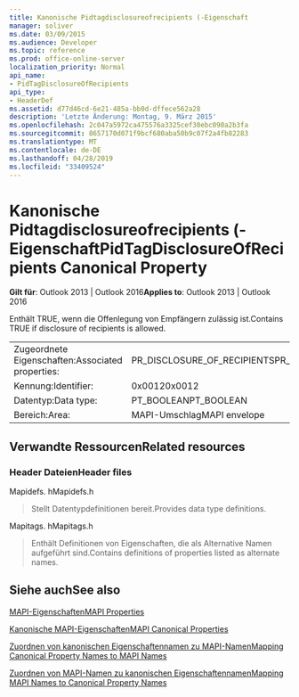 ```yaml
---
title: Kanonische Pidtagdisclosureofrecipients (-Eigenschaft
manager: soliver
ms.date: 03/09/2015
ms.audience: Developer
ms.topic: reference
ms.prod: office-online-server
localization_priority: Normal
api_name:
- PidTagDisclosureOfRecipients
api_type:
- HeaderDef
ms.assetid: d77d46cd-6e21-485a-bb0d-dffece562a28
description: 'Letzte Änderung: Montag, 9. März 2015'
ms.openlocfilehash: 2c047a5972ca475576a3325cef30ebc090a2b3fa
ms.sourcegitcommit: 8657170d071f9bcf680aba50b9c07f2a4fb82283
ms.translationtype: MT
ms.contentlocale: de-DE
ms.lasthandoff: 04/28/2019
ms.locfileid: "33409524"
---
```

# <a name="pidtagdisclosureofrecipients-canonical-property"></a><span data-ttu-id="a4a6b-103">Kanonische Pidtagdisclosureofrecipients (-Eigenschaft</span><span class="sxs-lookup"><span data-stu-id="a4a6b-103">PidTagDisclosureOfRecipients Canonical Property</span></span>

  
  
<span data-ttu-id="a4a6b-104">**Gilt für**: Outlook 2013 | Outlook 2016</span><span class="sxs-lookup"><span data-stu-id="a4a6b-104">**Applies to**: Outlook 2013 | Outlook 2016</span></span> 
  
<span data-ttu-id="a4a6b-105">Enthält TRUE, wenn die Offenlegung von Empfängern zulässig ist.</span><span class="sxs-lookup"><span data-stu-id="a4a6b-105">Contains TRUE if disclosure of recipients is allowed.</span></span>
  
|||
|:-----|:-----|
|<span data-ttu-id="a4a6b-106">Zugeordnete Eigenschaften:</span><span class="sxs-lookup"><span data-stu-id="a4a6b-106">Associated properties:</span></span>  <br/> |<span data-ttu-id="a4a6b-107">PR_DISCLOSURE_OF_RECIPIENTS</span><span class="sxs-lookup"><span data-stu-id="a4a6b-107">PR_DISCLOSURE_OF_RECIPIENTS</span></span>  <br/> |
|<span data-ttu-id="a4a6b-108">Kennung:</span><span class="sxs-lookup"><span data-stu-id="a4a6b-108">Identifier:</span></span>  <br/> |<span data-ttu-id="a4a6b-109">0x0012</span><span class="sxs-lookup"><span data-stu-id="a4a6b-109">0x0012</span></span>  <br/> |
|<span data-ttu-id="a4a6b-110">Datentyp:</span><span class="sxs-lookup"><span data-stu-id="a4a6b-110">Data type:</span></span>  <br/> |<span data-ttu-id="a4a6b-111">PT_BOOLEAN</span><span class="sxs-lookup"><span data-stu-id="a4a6b-111">PT_BOOLEAN</span></span>  <br/> |
|<span data-ttu-id="a4a6b-112">Bereich:</span><span class="sxs-lookup"><span data-stu-id="a4a6b-112">Area:</span></span>  <br/> |<span data-ttu-id="a4a6b-113">MAPI-Umschlag</span><span class="sxs-lookup"><span data-stu-id="a4a6b-113">MAPI envelope</span></span>  <br/> |
   
## <a name="related-resources"></a><span data-ttu-id="a4a6b-114">Verwandte Ressourcen</span><span class="sxs-lookup"><span data-stu-id="a4a6b-114">Related resources</span></span>

### <a name="header-files"></a><span data-ttu-id="a4a6b-115">Header Dateien</span><span class="sxs-lookup"><span data-stu-id="a4a6b-115">Header files</span></span>

<span data-ttu-id="a4a6b-116">Mapidefs. h</span><span class="sxs-lookup"><span data-stu-id="a4a6b-116">Mapidefs.h</span></span>
  
> <span data-ttu-id="a4a6b-117">Stellt Datentypdefinitionen bereit.</span><span class="sxs-lookup"><span data-stu-id="a4a6b-117">Provides data type definitions.</span></span>
    
<span data-ttu-id="a4a6b-118">Mapitags. h</span><span class="sxs-lookup"><span data-stu-id="a4a6b-118">Mapitags.h</span></span>
  
> <span data-ttu-id="a4a6b-119">Enthält Definitionen von Eigenschaften, die als Alternative Namen aufgeführt sind.</span><span class="sxs-lookup"><span data-stu-id="a4a6b-119">Contains definitions of properties listed as alternate names.</span></span>
    
## <a name="see-also"></a><span data-ttu-id="a4a6b-120">Siehe auch</span><span class="sxs-lookup"><span data-stu-id="a4a6b-120">See also</span></span>



[<span data-ttu-id="a4a6b-121">MAPI-Eigenschaften</span><span class="sxs-lookup"><span data-stu-id="a4a6b-121">MAPI Properties</span></span>](mapi-properties.md)
  
[<span data-ttu-id="a4a6b-122">Kanonische MAPI-Eigenschaften</span><span class="sxs-lookup"><span data-stu-id="a4a6b-122">MAPI Canonical Properties</span></span>](mapi-canonical-properties.md)
  
[<span data-ttu-id="a4a6b-123">Zuordnen von kanonischen Eigenschaftennamen zu MAPI-Namen</span><span class="sxs-lookup"><span data-stu-id="a4a6b-123">Mapping Canonical Property Names to MAPI Names</span></span>](mapping-canonical-property-names-to-mapi-names.md)
  
[<span data-ttu-id="a4a6b-124">Zuordnen von MAPI-Namen zu kanonischen Eigenschaftennamen</span><span class="sxs-lookup"><span data-stu-id="a4a6b-124">Mapping MAPI Names to Canonical Property Names</span></span>](mapping-mapi-names-to-canonical-property-names.md)

